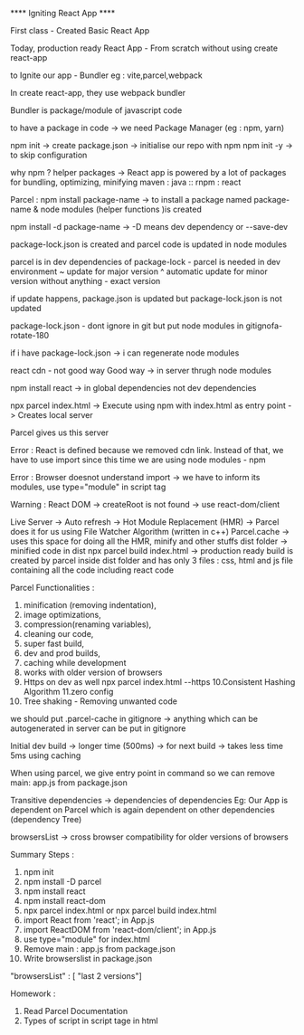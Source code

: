 **** Igniting React App ****

First class - Created Basic React App 

Today, production ready React App - From scratch without using create react-app
 
to Ignite our app  - Bundler eg : vite,parcel,webpack

In create react-app, they use webpack bundler 

Bundler is package/module of javascript code 

to have a package in code -> we need Package Manager (eg : npm, yarn)

npm init -> create package.json -> initialise our repo with npm 
npm init -y -> to skip configuration

why npm ? 
helper packages -> React app is powered by a lot of packages for bundling, optimizing, minifying 
maven : java :: rnpm : react 

Parcel : 
npm install package-name -> to install a package named package-name  & node modules (helper functions )is created 

npm install -d package-name -> -D means dev dependency or --save-dev

package-lock.json is created and parcel code is updated in node modules 

parcel is in dev dependencies of package-lock  - parcel is needed in dev environment 
~ update for major version
^ automatic update for minor version
without anything - exact version

if update happens, package.json is updated but package-lock.json is not updated 

package-lock.json - dont ignore in git 
but put node modules in gitignofa-rotate-180

if i have package-lock.json -> i can regenerate node modules 

react cdn - not good way 
Good way -> in server thrugh node modules 

npm install react -> in global dependencies not dev dependencies 

npx parcel index.html -> Execute using npm with index.html as entry point -> Creates local server 

Parcel gives us this server

Error : React is defined because we removed cdn link. Instead of that, we have to use import since this time we are using node modules - npm

Error : Browser doesnot understand import -> we have to inform its modules, use type="module" in script tag

Warning : React DOM  -> createRoot is not found -> use  react-dom/client 

Live Server -> Auto refresh  -> Hot Module Replacement (HMR) 
-> Parcel does it for us using File Watcher Algorithm (written in c++)
Parcel.cache -> uses this space for doing all the HMR, minify and other stuffs 
dist folder -> minified code in dist 
npx parcel build index.html -> production ready build is created by parcel inside dist folder and has only 3 files : css, html and js file containing 
all the code including react code 

Parcel Functionalities :
1. minification (removing indentation),
2. image optimizations, 
3. compression(renaming variables), 
4. cleaning our code,
5. super fast build,
6. dev and prod builds, 
7. caching while development
8. works with older version of browsers
9. Https on dev as well npx parcel index.html --https 
10.Consistent Hashing Algorithm
11.zero config
12. Tree shaking - Removing unwanted code 


we should put .parcel-cache in gitignore -> anything which can be autogenerated in server can be put in gitignore 

Initial dev build -> longer time (500ms) -> for next build -> takes less time 5ms using caching

When using parcel, we give entry point in command so we can remove main: app.js from package.json 


Transitive dependencies -> dependencies of dependencies Eg: Our App is dependent on Parcel which is again dependent on other dependencies (dependency Tree)

browsersList -> cross browser compatibility for older versions of browsers 

Summary Steps : 
1. npm init 
2. npm install -D parcel 
3. npm install react 
4. npm install react-dom
5. npx parcel index.html or npx parcel build index.html
6. import React from 'react'; in App.js
7. import ReactDOM from 'react-dom/client'; in App.js 
8. use type="module" for index.html
9. Remove main : app.js from package.json
10. Write browserslist in package.json 

"browsersList" : [ "last 2 versions"]

Homework : 
1. Read Parcel Documentation 
2. Types of script in script tage in html 
